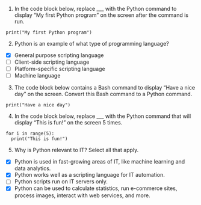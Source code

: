 1. In the code block below, replace ___ with the Python command to display “My first Python program” on the screen after the command is run.
```
print("My first Python program")
```

2. Python is an example of what type of programming language?
- [x] General purpose scripting language 
- [ ] Client-side scripting language
- [ ] Platform-specific scripting language
- [ ] Machine language 

3. The code block below contains a Bash command to display “Have a nice day” on the screen. Convert this Bash command to a Python command.
```
print("Have a nice day")
```

4. In the code block below, replace ___ with the Python command that will display “This is fun!” on the screen 5 times.
```
for i in range(5):
  print("This is fun!")
```

5. Why is Python relevant to IT? Select all that apply.
- [x] Python is used in fast-growing areas of IT, like machine learning and data analytics.
- [x] Python works well as a scripting language for IT automation.
- [ ] Python scripts run on IT servers only. 
- [x] Python can be used to calculate statistics, run e-commerce sites, process images, interact with web services, and more.
